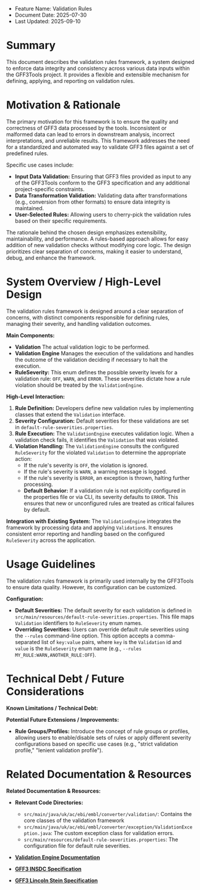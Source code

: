 - Feature Name: Validation Rules
- Document Date: 2025-07-30
- Last Updated: 2025-09-10

# Summary

This document describes the validation rules framework, a system designed to enforce data integrity and consistency across various data inputs within the GFF3Tools project. It provides a flexible and extensible mechanism for defining, applying, and reporting on validation rules.

# Motivation & Rationale

The primary motivation for this framework is to ensure the quality and correctness of GFF3 data processed by the tools. Inconsistent or malformed data can lead to errors in downstream analysis, incorrect interpretations, and unreliable results. This framework addresses the need for a standardized and automated way to validate GFF3 files against a set of predefined rules.

Specific use cases include:
- **Input Data Validation:** Ensuring that GFF3 files provided as input to any of the GFF3Tools conform to the GFF3 specification and any additional project-specific constraints.
- **Data Transformation Validation:** Validating data after transformations (e.g., conversion from other formats) to ensure data integrity is maintained.
- **User-Selected Rules:** Allowing users to cherry-pick the validation rules based on their specific requirements.

The rationale behind the chosen design emphasizes extensibility, maintainability, and performance. A rules-based approach allows for easy addition of new validation checks without modifying core logic. The design prioritizes clear separation of concerns, making it easier to understand, debug, and enhance the framework.


# System Overview / High-Level Design

The validation rules framework is designed around a clear separation of concerns, with distinct components responsible for defining rules, managing their severity, and handling validation outcomes.

**Main Components:**
- **Validation** The actual validation logic to be performed.
- **Validation Engine** Manages the execution of the validations and handles the outcome of the validation deciding if necessary to halt the execution.
- **RuleSeverity:** This enum defines the possible severity levels for a validation rule: `OFF`, `WARN`, and `ERROR`. These severities dictate how a rule violation should be treated by the `ValidationEngine`.

**High-Level Interaction:**
1.  **Rule Definition:** Developers define new validation rules by implementing classes that extend  the `Validation` interface.
2.  **Severity Configuration:** Default severities for these validations are set in `default-rule-severities.properties`.
3.  **Rule Execution:** The `ValidationEngine` executes validation logic. When a validation check fails, it identifies the `Validation` that was violated.
4.  **Violation Handling:** The `ValidationEngine` consults the configured `RuleSeverity` for the violated `Validation` to determine the appropriate action:
    *   If the rule's severity is `OFF`, the violation is ignored.
    *   If the rule's severity is `WARN`, a warning message is logged.
    *   If the rule's severity is `ERROR`, an exception is thrown, halting further processing.
    *   **Default Behavior:** If a validation rule is not explicitly configured in the properties file or via CLI, its severity defaults to `ERROR`. This ensures that new or unconfigured rules are treated as critical failures by default.

**Integration with Existing System:**
The `ValidationEngine` integrates the framework by processing data and applying `Validation`s. It ensures consistent error reporting and handling based on the configured `RuleSeverity` across the application.


# Usage Guidelines

The validation rules framework is primarily used internally by the GFF3Tools to ensure data quality. However, its configuration can be customized.

**Configuration:**
- **Default Severities:** The default severity for each validation is defined in `src/main/resources/default-rule-severities.properties`. This file maps `Validation` identifiers to `RuleSeverity` enum names.
- **Overriding Severities:** Users can override default rule severities using the `--rules` command-line option. This option accepts a comma-separated list of `key:value` pairs, where `key` is the `Validation` id and `value` is the `RuleSeverity` enum name (e.g., `--rules MY_RULE:WARN,ANOTHER_RULE:OFF`).


# Technical Debt / Future Considerations

**Known Limitations / Technical Debt:**

**Potential Future Extensions / Improvements:**
- **Rule Groups/Profiles:** Introduce the concept of rule groups or profiles, allowing users to enable/disable sets of rules or apply different severity configurations based on specific use cases (e.g., "strict validation profile," "lenient validation profile").


# Related Documentation & Resources

**Related Documentation & Resources:**

- **Relevant Code Directories:**
    - `src/main/java/uk/ac/ebi/embl/converter/validation/`: Contains the core classes of the validation framework 
    - `src/main/java/uk/ac/ebi/embl/converter/exception/ValidationException.java`: The custom exception class for validation errors.
    - `src/main/resources/default-rule-severities.properties`: The configuration file for default rule severities.

- [**Validation Engine Documentation**](./0003_validation_engine.md)
- [**GFF3 INSDC Specification**](https://docs.google.com/document/d/1HrF-H3K_e9uOcgBzTpi53FZerplPXmyC/edit?pli=1&tab=t.0)
- [**GFF3 Lincoln Stein Specification**](https://github.com/The-Sequence-Ontology/Specifications/blob/master/gff3.md)


